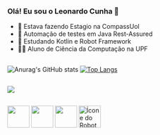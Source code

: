 ### Olá! Eu sou o Leonardo Cunha 👋



- 🔭 Estava fazendo Estagio na CompassUol
- 🧪 Automação de testes em Java Rest-Assured
- 🌱 Estudando Kotlin e Robot Framework
- 👨‍🎓 Aluno de Ciência da Computação na UPF

##

![Anurag's GitHub stats](https://github-readme-stats-sigma-five.vercel.app/api?username=leocunha2030&show_icons=true&theme=dark)
[![Top Langs](https://github-readme-stats-sigma-five.vercel.app/api/top-langs/?username=leocunha2030&layout=compact&theme=dark)](https://github.com/leocunha2030)

##

<div> 
 
  <a href="https://www.linkedin.com/in/leonardo-cezar-russi-cunha-34b5b1286/" target="_blank"><img src="https://img.shields.io/badge/-LinkedIn-%230077B5?style=for-the-badge&logo=linkedin&logoColor=white" target="_blank"></a> 
  
</div>

##

<img src="https://cdn.jsdelivr.net/gh/devicons/devicon/icons/python/python-original.svg" width="50" height="50" /> <img src="https://cdn.jsdelivr.net/gh/devicons/devicon/icons/kotlin/kotlin-original.svg" width="50" height="50" /> <img src="https://cdn.jsdelivr.net/gh/devicons/devicon/icons/java/java-original.svg" width="50" height="50" /> <img src="https://cdn.icon-icons.com/icons2/2107/PNG/512/file_type_robotframework_icon_130193.png" width="50" height="50" alt="Ícone do Robot Framework">









